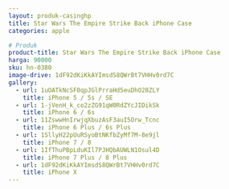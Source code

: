 ```yaml
---
layout: produk-casinghp
title: Star Wars The Empire Strike Back iPhone Case
categories: apple

# Produk
product-title: Star Wars The Empire Strike Back iPhone Case
harga: 90000
sku: hn-0380
image-drive: 1dF92dKiKkAYImsdS8QWrBt7VHHv0rd7C
gallery:
  - url: 1uOATkNcSF0qpJGlPrraHd5euDhO28ZLY
    title: iPhone 5 / 5s / SE
  - url: 1-jVenH_k_co2zZG91qW0RdZYcJIDikSk
    title: iPhone 6 / 6s
  - url: 11ZswwHnIrwjqXbuzAsF3auI5Orw_Tcnc
    title: iPhone 6 Plus / 6s Plus
  - url: 1SllyH22pUuRSyoBtNKfbZyMf7M-8e9jl
    title: iPhone 7 / 8
  - url: 1IfThuPBpLduKIl7PJHQbAUWLN1Osul4D
    title: iPhone 7 Plus / 8 Plus
  - url: 1dF92dKiKkAYImsdS8QWrBt7VHHv0rd7C
    title: iPhone X
---
```

